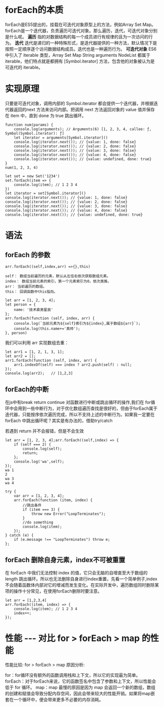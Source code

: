 # forEach的本质
forEach是ES5提出的，挂载在可迭代对象原型上的方法，例如Array Set Map。forEach是一个迭代器，负责遍历可迭代对象。那么遍历，迭代，可迭代对象分别是什么呢。
**遍历** 指的对数据结构的每一个成员进行有规律的且为一次访问的行为。
**迭代** 迭代是递归的一种特殊形式，是迭代器提供的一种方法，默认情况下是按照一定顺序逐个访问数据结构成员。迭代也是一种遍历行为。
**可迭代对象** ES6中引入了 iterable 类型，Array Set Map String arguments NodeList 都属于 iterable，他们特点就是都拥有 [Symbol.iterator] 方法，包含他的对象被认为是可迭代的 iterable。

# 实现原理
只要是可迭代对象，调用内部的 Symbol.iterator 都会提供一个迭代器，并根据迭代器返回的next 方法来访问内部。把调用 next 方法返回对象的 value 值并保存在 item 中，直到 done 为 true 跳出循环。

```
function num(params) {
    console.log(arguments); // Arguments(6) [1, 2, 3, 4, callee: ƒ, Symbol(Symbol.iterator): ƒ]
    let iterator = arguments[Symbol.iterator]()
    console.log(iterator.next()); // {value: 1, done: false}
    console.log(iterator.next()); // {value: 2, done: false}
    console.log(iterator.next()); // {value: 3, done: false}
    console.log(iterator.next()); // {value: 4, done: false}
    console.log(iterator.next()); // {value: undefined, done: true}
}
num(1, 2, 3, 4)

let set = new Set('1234')
set.forEach(item => {
    console.log(item); // 1 2 3 4
})
let iterator = set[Symbol.iterator]()
console.log(iterator.next()); // {value: 1, done: false}
console.log(iterator.next()); // {value: 2, done: false}
console.log(iterator.next()); // {value: 3, done: false}
console.log(iterator.next()); // {value: 4, done: false}
console.log(iterator.next()); // {value: undefined, done: true}
```
# 语法

## forEach 的参数

```
arr.forEach((self,index,arr) =>{},this)

self： 数组当前遍历的元素，默认从左往右依次获取数组元素。
index： 数组当前元素的索引，第一个元素索引为0，依次类推。
arr： 当前遍历的数组。
this： 回调函数中this指向。
```
```
let arr = [1, 2, 3, 4];
let person = {
    name: '技术直男星辰'
};
arr.forEach(function (self, index, arr) {
    console.log(`当前元素为${self}索引为${index},属于数组${arr}`);
    console.log(this.name+='真帅');
}, person)
```
我们可以利用 arr 实现数组去重：
```
let arr1 = [1, 2, 1, 3, 1];
let arr2 = [];
arr1.forEach(function (self, index, arr) {
    arr1.indexOf(self) === index ? arr2.push(self) : null;
});
console.log(arr2);   // [1,2,3]

```
## forEach的中断
在js中有break return continue 对函数进行中断或跳出循环的操作,我们在 for循环中会用到一些中断行为，对于优化数组遍历查找是很好的，但由于forEach属于迭代器，只能按序依次遍历完成，所以不支持上述的中断行为。如果我一定要在 forEach 中跳出循环呢？其实是有办法的，借助try/catch

若遇到 return 并不会报错，但是不会生效
```
let arr = [1, 2, 3, 4];arr.forEach((self,index) => {
    if (self === 2) { 
        console.log(self);
        return;
    };
    console.log('wa',self);
});
wa 1
2
wa 3
wa 4
```
```
try {
    var arr = [1, 2, 3, 4];
    arr.forEach(function (item, index) {
        //跳出条件
        if (item === 3) {
            throw new Error("LoopTerminates");
        }
        //do something
        console.log(item);
    });
} catch (e) {
    if (e.message !== "LoopTerminates") throw e;
};
```
## forEach 删除自身元素，index不可被重置
在 forEach 中我们无法控制 index 的值，它只会无脑的自增直至大于数组的 length 跳出循环。所以也无法删除自身进行index重置，先看一个简单例子,index不会随着函数体内部对它的增减而发生变化。在实际开发中，遍历数组同时删除某项的操作十分常见，在使用forEach删除时要注意。
```
let arr = [1,2,3,4]
arr.forEach((item, index) => {
    console.log(item); // 1 2 3 4
    index++;
});
```
# 性能 --- 对比 for > forEach > map 的性能
性能比较: for > forEach > map
原因分析:

for：for循环没有额外的函数调用栈和上下文，所以它的实现最为简单。
forEach：对于forEach来说，它的函数签名中包含了参数和上下文，所以性能会低于 for 循环。
map：map 最慢的原因是因为 map 会返回一个新的数组，数组的创建和赋值会导致分配内存空间，因此会带来较大的性能开销。如果将map嵌套在一个循环中，便会带来更多不必要的内存消耗。
